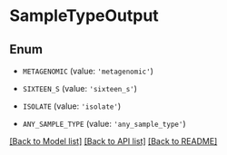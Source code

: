 # SampleTypeOutput


## Enum

* `METAGENOMIC` (value: `'metagenomic'`)

* `SIXTEEN_S` (value: `'sixteen_s'`)

* `ISOLATE` (value: `'isolate'`)

* `ANY_SAMPLE_TYPE` (value: `'any_sample_type'`)

[[Back to Model list]](../README.md#documentation-for-models) [[Back to API list]](../README.md#documentation-for-api-endpoints) [[Back to README]](../README.md)


